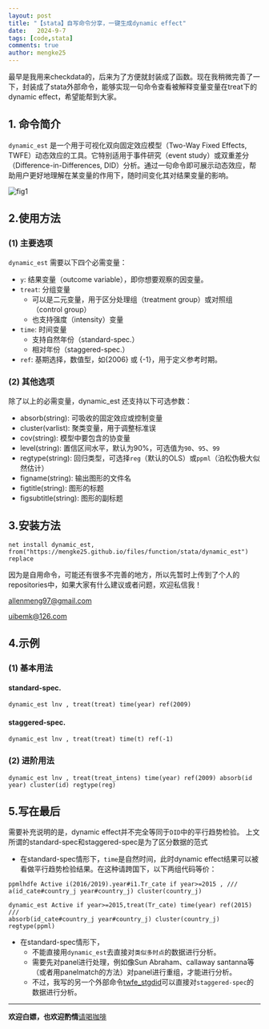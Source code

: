 ```yaml
---
layout: post
title: "【stata】自写命令分享，一键生成dynamic effect"
date:   2024-9-7
tags: [code,stata]
comments: true
author: mengke25
---
```





最早是我用来checkdata的，后来为了方便就封装成了函数。现在我稍微完善了一下，封装成了stata外部命令，能够实现一句命令查看被解释变量变量在treat下的dynamic effect，希望能帮到大家。


<!-- more -->

## 1. 命令简介

`dynamic_est` 是一个用于可视化双向固定效应模型（Two-Way Fixed Effects, TWFE）动态效应的工具。它特别适用于事件研究（event study）或双重差分（Difference-in-Differences, DID）分析。通过一句命令即可展示动态效应，帮助用户更好地理解在某变量的作用下，随时间变化其对结果变量的影响。

![fig1](https://mengke25.github.io/images/dynamic_est/fig1.png)


## 2.使用方法

### (1) 主要选项
`dynamic_est` 需要以下四个必需变量：
* `y`: 结果变量（outcome variable），即你想要观察的因变量。
* `treat`: 分组变量
  * 可以是二元变量，用于区分处理组（treatment group）或对照组（control group）
  * 也支持强度（intensity）变量
* `time`: 时间变量
  * 支持自然年份（standard-spec.）
  * 相对年份（staggered-spec.）
* `ref`: 基期选择，数值型，如{2006} 或 {-1}，用于定义参考时期。


### (2) 其他选项

除了以上的必需变量，dynamic_est 还支持以下可选参数：
* absorb(string): 可吸收的固定效应或控制变量
* cluster(varlist): 聚类变量，用于调整标准误
* cov(string): 模型中要包含的协变量
* level(string): 置信区间水平，默认为90%，可选值为`90`、`95`、`99`
* regtype(string): 回归类型，可选择`reg`（默认的OLS）或`ppml`（泊松伪极大似然估计）
* figname(string): 输出图形的文件名
* figtitle(string): 图形的标题
* figsubtitle(string): 图形的副标题


## 3.安装方法

```
net install dynamic_est, from("https://mengke25.github.io/files/function/stata/dynamic_est") replace
```
因为是自用命令，可能还有很多不完善的地方，所以先暂时上传到了个人的repositories中，如果大家有什么建议或者问题，欢迎私信我！

allenmeng97@gmail.com

uibemk@126.com


## 4.示例

### (1) 基本用法
#### standard-spec.
```    
dynamic_est lnv , treat(treat) time(year) ref(2009) 
```

#### staggered-spec.
```
dynamic_est lnv , treat(treat) time(t) ref(-1) 
```

### (2) 进阶用法
```
dynamic_est lnv , treat(treat_intens) time(year) ref(2009) absorb(id year) cluster(id) regtype(reg)
```

## 5.写在最后

需要补充说明的是，dynamic effect并不完全等同于`DID`中的平行趋势检验。
上文所谓的standard-spec和staggered-spec是为了区分数据的范式

* 在standard-spec情形下，`time`是自然时间，此时dynamic effect结果可以被看做平行趋势检验结果。在这种请跨国下，以下两组代码等价：
```
ppmlhdfe Active i(2016/2019).year#i1.Tr_cate if year>=2015 , /// 
a(id_cate#country_j year#country_j) cluster(country_j) 
```

```
dynamic_est Active if year>=2015,treat(Tr_cate) time(year) ref(2015) /// 
absorb(id_cate#country_j year#country_j) cluster(country_j) regtype(ppml)
```

* 在standard-spec情形下，
  * 不能直接用`dynamic_est`去直接对`类似多时点`的数据进行分析。
  * 需要先对panel进行处理，例如像Sun Abraham、callaway santanna等（或者用panelmatch的方法）对panel进行重组，才能进行分析。
  * 不过，我写的另一个外部命令[twfe_stgdid](https://mengke25.github.io/twfe_stgdid/)可以直接对`staggered-spec`的数据进行分析。

---------------------------------------------

**欢迎白嫖，也欢迎酌情**[请喝咖啡](https://mengke25.github.io/images/dashang.png)







